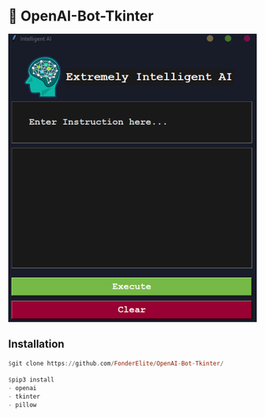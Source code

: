 # 🤖 OpenAI-Bot-Tkinter
<img src="tkinterai.png">

## Installation
```hs
$git clone https://github.com/FonderElite/OpenAI-Bot-Tkinter/

$pip3 install
- openai
- tkinter
- pillow
```

